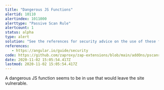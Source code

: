 ```yaml
---
title: "Dangerous JS Functions"
alertid: 10110
alertindex: 1011000
alerttype: "Passive Scan Rule"
alertcount: 1
status: alpha
type: alert
solution: "See the references for security advice on the use of these functions."
references:
   - https://angular.io/guide/security
code: https://github.com/zaproxy/zap-extensions/blob/main/addOns/pscanrulesAlpha/src/main/java/org/zaproxy/zap/extension/pscanrulesAlpha/JsFunctionScanRule.java
date: 2020-11-02 15:05:54.417Z
lastmod: 2020-11-02 15:05:54.417Z
---
```

A dangerous JS function seems to be in use that would leave the site vulnerable.
